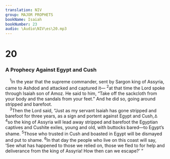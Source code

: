 ```yaml
---
translation: NIV
group: MAJOR PROPHETS
bookName: Isaiah 
bookNumber: 23
audio: \Audio\NIV\es\20.mp3
---
```


<div class="title"><h1>20</h1><h3>A Prophecy Against Egypt and Cush </h3></div>
<span class="verse es_20_1"> <sup>1</sup>In the year that the supreme commander, sent by Sargon king of Assyria, came to Ashdod and attacked and captured it— </span>
<span class="verse es_20_2"><sup>2</sup>at that time the Lord spoke through Isaiah son of Amoz. He said to him, “Take off the sackcloth from your body and the sandals from your feet.” And he did so, going around stripped and barefoot. <br/></span>
<span class="verse es_20_3"> <sup>3</sup>Then the Lord said, “Just as my servant Isaiah has gone stripped and barefoot for three years, as a sign and portent against Egypt and Cush,<a data-toggle="tooltip" data-placement="bottom" title="That is, the upper Nile region; also in verse 5">⚓</a></span>
<span class="verse es_20_4"><sup>4</sup>so the king of Assyria will lead away stripped and barefoot the Egyptian captives and Cushite exiles, young and old, with buttocks bared—to Egypt’s shame. </span>
<span class="verse es_20_5"><sup>5</sup>Those who trusted in Cush and boasted in Egypt will be dismayed and put to shame. </span>
<span class="verse es_20_6"><sup>6</sup>In that day the people who live on this coast will say, ‘See what has happened to those we relied on, those we fled to for help and deliverance from the king of Assyria! How then can we escape?’ ” <br/></span>
